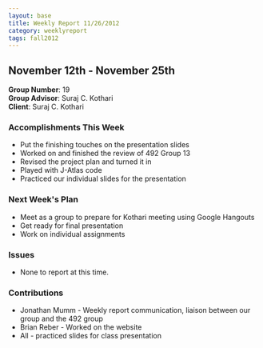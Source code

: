 ```yaml
---
layout: base
title: Weekly Report 11/26/2012
category: weeklyreport
tags: fall2012
---
```


## November 12th - November 25th

**Group Number**: 19  
**Group Advisor**: Suraj C. Kothari  
**Client**: Suraj C. Kothari  

### Accomplishments This Week

* Put the finishing touches on the presentation slides
* Worked on and finished the review of 492 Group 13
* Revised the project plan and turned it in
* Played with J-Atlas code
* Practiced our individual slides for the presentation

### Next Week's Plan

* Meet as a group to prepare for Kothari meeting using Google Hangouts
* Get ready for final presentation
* Work on individual assignments

### Issues

* None to report at this time.

### Contributions

* Jonathan Mumm - Weekly report communication, liaison between our group and the 492 group
* Brian Reber - Worked on the website
* All - practiced slides for class presentation
